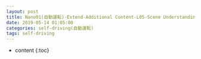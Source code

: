 ```yaml
---
layout: post
title: Nano01(自動運転)-Extend-Additional Content-L05-Scene Understanding
date: 2019-05-14 01:05:00
categories: self-driving(自動運転)
tags: self-driving
---
```

* content
{:toc}

